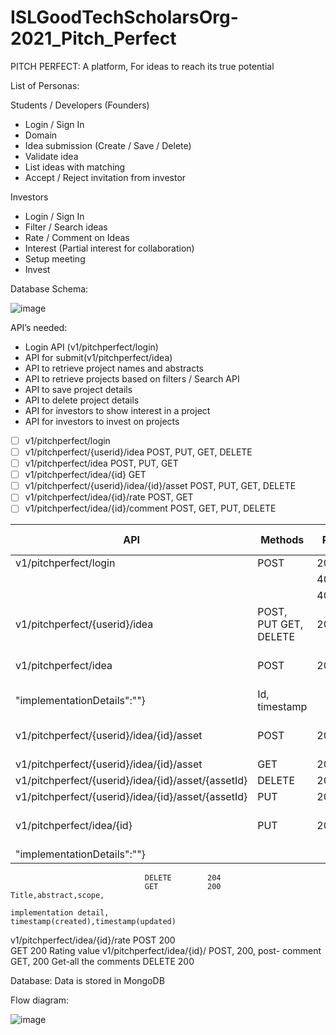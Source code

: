 # ISLGoodTechScholarsOrg-2021_Pitch_Perfect
PITCH PERFECT: A platform, For ideas to reach its true potential

List of Personas:

Students / Developers (Founders)
- Login / Sign In
- Domain
- Idea submission (Create / Save / Delete)
- Validate idea
- List ideas with matching
- Accept / Reject invitation from investor

Investors
- Login / Sign In
- Filter / Search ideas
- Rate / Comment on Ideas
- Interest (Partial interest for collaboration)
- Setup meeting
- Invest

Database Schema:

![image](https://user-images.githubusercontent.com/83357771/135121514-376bf7ba-c259-4f95-bac5-37947041f306.png)

API’s needed:

- Login API (v1/pitchperfect/login)
- API for submit(v1/pitchperfect/idea)
- API to retrieve project names and abstracts
- API to retrieve projects based on filters / Search API
- API to save project details
- API to delete project details
- API for investors to show interest in a project
- API for investors to invest on projects

- [ ] v1/pitchperfect/login
- [ ] v1/pitchperfect/{userid}/idea POST, PUT, GET, DELETE
- [ ] v1/pitchperfect/idea	POST, PUT, GET
- [ ] v1/pitchperfect/idea/{id} GET
- [ ] v1/pitchperfect/{userid}/idea/{id}/asset  POST, PUT, GET, DELETE
- [ ] v1/pitchperfect/idea/{id}/rate POST, GET
- [ ] v1/pitchperfect/idea/{id}/comment POST, GET, PUT, DELETE

| API	                           | Methods	    | Response code	     | Input	                         | Response Json/String |
| -------------------------------- |-----------------| ----------------- | -----------------| -----------------|
| v1/pitchperfect/login	         |  POST	     | 200                | User,password|	                |  Json with access token|
| 		                 |                   |     401		  |               |                             Unauthorized|
|		                 |                   |    403		   |               |                            Forbidden|				
| v1/pitchperfect/{userid}/idea  | POST, PUT GET, DELETE | 201,200,200,204 | input json (field for copyrights) |  |
| v1/pitchperfect/idea	         | POST	     | 201	|   {"title":"", "abstract":"", "scope":"",
                                                                "implementationDetails":""} |	    Id, timestamp |
| v1/pitchperfect/{userid}/idea/{id}/asset | POST | 201 | input - file (supported file format) | | |
| v1/pitchperfect/{userid}/idea/{id}/asset | GET | 201 |  | | json response with asset list |
| v1/pitchperfect/{userid}/idea/{id}/asset/{assetId} | DELETE | 204 |  | | |
| v1/pitchperfect/{userid}/idea/{id}/asset/{assetId} | PUT | 201 |  | | |
| v1/pitchperfect/idea/{id}	  |    PUT	      |  200	|{"title":"", "abstract":"", "scope":"",
                                                                "implementationDetails":""} | |	
	                              DELETE	    204		
	                              GET	        200		                                              Title,abstract,scope,
                                                                                                implementation detail,                                                                                                                           timestamp(created),timestamp(updated)
v1/pitchperfect/idea/{id}/rate	POST	      200		
	                              GET	        200		                                              Rating value
v1/pitchperfect/idea/{id}/      POST,       200,                                                post-
comment                         GET,        200                                                 Get-all the comments
                                DELETE	    200		


Database:
Data is stored in MongoDB

Flow diagram:

![image](https://user-images.githubusercontent.com/83357771/135160213-b86460bf-7ff5-44d0-a7e9-8d48011993e5.png)




